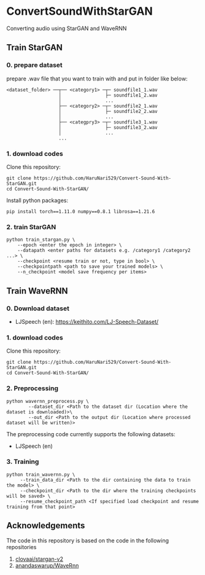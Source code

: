 # ConvertSoundWithStarGAN

Converting audio using StarGAN and WaveRNN

## Train StarGAN
### 0. prepare dataset

prepare .wav file that you want to train with and put in folder like below:
```
<dataset_folder> ──┬── <category1> ─┬─ soundfile1_1.wav
                   │                ├─ soundfile1_2.wav
                   │                ...
                   ├── <category2> ─┬─ soundfile2_1.wav
                   │                ├─ soundfile2_2.wav
                   │                ...
                   ├── <categpry3> ─┬─ soundfile3_1.wav
                   │                ├─ soundfile3_2.wav
                   │                ...
                   ...
```
### 1. download codes
Clone this repository:
```
git clone https://github.com/HaruNari529/Convert-Sound-With-StarGAN.git
cd Convert-Sound-With-StarGAN/
```
Install python packages:
```
pip install torch==1.11.0 numpy==0.8.1 librosa==1.21.6
```
### 2. train StarGAN
```
python train_stargan.py \
    --epoch <enter the epoch in integer> \
    --datapath <enter paths for datasets e.g. /category1 /category2 ...> \
    --checkpoint <resume train or not, type in bool> \
    --checkpointpath <path to save your trained models> \
    --n_checkpoint <model save frequency per items>
```
## Train WaveRNN
### 0. Download dataset

- LJSpeech (en): https://keithito.com/LJ-Speech-Dataset/

### 1. download codes
Clone this repository:
```
git clone https://github.com/HaruNari529/Convert-Sound-With-StarGAN.git
cd Convert-Sound-With-StarGAN/
```
### 2. Preprocessing
```
python wavernn_preprocess.py \
        --dataset_dir <Path to the dataset dir (Location where the dataset is downloaded)>\
        --out_dir <Path to the output dir (Location where processed dataset will be written)>
```

The preprocessing code currently supports the following datasets:
- LJSpeech (en)

### 3. Training
```
python train_wavernn.py \
     --train_data_dir <Path to the dir containing the data to train the model> \
     --checkpoint_dir <Path to the dir where the training checkpoints will be saved> \
     --resume_checkpoint_path <If specified load checkpoint and resume training from that point>
```
## Acknowledgements

The code in this repository is based on the code in the following repositories
1. [clovaai/stargan-v2](https://github.com/clovaai/stargan-v2)
2. [anandaswarup/WaveRnn](https://github.com/anandaswarup/waveRNN)

